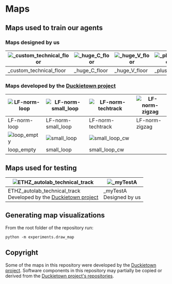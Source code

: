 # Maps

## Maps used to train our agents

### Maps designed by us

| ![_custom_technical_floor](.github/_custom_technical_floor.svg) | ![_huge_C_floor](.github/_huge_C_floor.svg) | ![_huge_V_floor](.github/_huge_V_floor.svg) | ![_plus_floor](.github/_plus_floor.svg) |
| ------------------------------------------------------------ | ------------------------------------------- | ------------------------------------------- | --------------------------------------- |
| _custom_technical_floor                                      | _huge_C_floor                               | _huge_V_floor                               | _plus_floor                             |

### Maps developed by the [Duckietown project](https://www.duckietown.org) 

| ![LF-norm-loop](.github/LF-norm-loop.svg)           | ![LF-norm-small_loop](.github/LF-norm-small_loop.svg) | ![LF-norm-techtrack](.github/LF-norm-techtrack.svg) | ![LF-norm-zigzag](.github/LF-norm-zigzag.svg) |
| --------------------------------------------------- | ------------------------------------------------------------ | --------------------------------------------------- | --------------------------------------------- |
| LF-norm-loop                                        | LF-norm-small_loop                                           | LF-norm-techtrack                                   | LF-norm-zigzag                                |
| ![loop_empty](.github/loop_empty.svg) | ![small_loop](.github/small_loop.svg)                        | ![small_loop_cw](.github/small_loop_cw.svg)         |                                               |
| loop_empty                                          | small_loop                                                   | small_loop_cw                                       |                                               |

## Maps used for testing

| ![ETHZ_autolab_technical_track](.github/ETHZ_autolab_technical_track.svg) | ![_myTestA](.github/_myTestA.svg) |
| ------------------------------------------------------------ | --------------------------------- |
| ETHZ_autolab_technical_track<br />Developed by the [Duckietown project](https://www.duckietown.org) | _myTestA<br />Designed by us      |



## Generating map visualizations

From the root folder of the repository run: 

```python -m experiments.draw_map```

## Copyright

Some of the maps in this repository were developed by the [Duckietown project](https://www.duckietown.org). Software components in this repository may partially be copied or derived from the [Duckietown project's repositories](https://github.com/duckietown). 